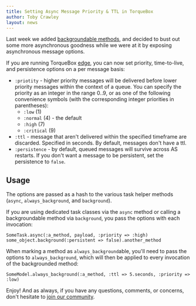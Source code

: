 ```yaml
---
title: Setting Async Message Priority & TTL in TorqueBox
author: Toby Crawley
layout: news
---
```



Last week we added [backgroundable methods][backgroundable], and decided to bust out
some more asynchronous goodness while we were at it by exposing asynchronous message
options.

If you are running TorqueBox [edge][repo], you can now set priority, time-to-live,
and persistence options on a per message basis:

* `:priotity` - higher priority messages will be delivered before lower priority 
  messages within the context of a queue. You can specify the priority as an integer
  in the range 0..9, or as one of the following convenience symbols (with the 
  corresponding integer priorities in parentheses):
  * `:low` (1)
  * `:normal` (4) - the default 
  * `:high` (7)
  * `:critical` (9)
* `:ttl` - message that aren't delivered within the specified timeframe are discarded.
  Specified in seconds. By default, messages don't have a ttl.
* `:persistence` - by default, queued messages will survive across AS restarts. If
  you don't want a message to be persistent, set the persistence to `false`.

## Usage

The options are passed as a hash to the various task helper methods (`async`, 
`always_background`, and `background`).

If you are using dedicated task classes via the `async` method or calling a 
backgroundable method via `background`, you pass the options with each invocation:

<pre lang="ruby"><code>SomeTask.async(:a_method, payload, :priority => :high)
some_object.background(:persistent => false).another_method</code></pre>

When marking a method as `always_background`able, you'll need to pass the options
to `always_background`, which will then be applied to every invocation of the
backgrounded method:

<pre lang="ruby"><code>SomeModel.always_background(:a_method, :ttl => 5.seconds, :priority => :low)</code></pre>

Enjoy! And as always, if you have any questions, comments, or concerns, don't hesitate 
to [join our community][contact].

[backgroundable]: http://torquebox.org/news/2011/02/01/turn-any-method-into-a-task/
[repo]: https://github.com/torquebox/torquebox
[contact]: http://torquebox.org/community/
